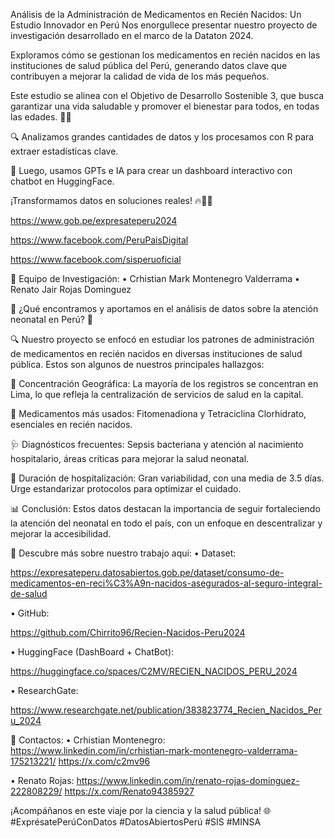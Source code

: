 Análisis de la Administración de Medicamentos en Recién Nacidos: Un Estudio Innovador en Perú
Nos enorgullece presentar nuestro proyecto de investigación desarrollado en el marco de la Dataton 2024.

Exploramos cómo se gestionan los medicamentos en recién nacidos en las instituciones de salud pública del Perú, generando datos clave que contribuyen a mejorar la calidad de vida de los más pequeños.

Este estudio se alinea con el Objetivo de Desarrollo Sostenible 3, que busca garantizar una vida saludable y promover el bienestar para todos, en todas las edades. 👶💉

🔍 Analizamos grandes cantidades de datos y los procesamos con R para extraer estadísticas clave.

🤯 Luego, usamos GPTs e IA para crear un dashboard interactivo con chatbot en HuggingFace.

¡Transformamos datos en soluciones reales! 🔥👨‍💻

https://www.gob.pe/expresateperu2024

https://www.facebook.com/PeruPaisDigital

https://www.facebook.com/sisperuoficial

👥 Equipo de Investigación:
•	Crhistian Mark Montenegro Valderrama
•	Renato Jair Rojas Dominguez

🌟 ¿Qué encontramos y aportamos en el análisis de datos sobre la atención neonatal en Perú? 🌟

🔍 Nuestro proyecto se enfocó en estudiar los patrones de administración de medicamentos en recién nacidos en diversas instituciones de salud pública. Estos son algunos de nuestros principales hallazgos:

📍 Concentración Geográfica: La mayoría de los registros se concentran en Lima, lo que refleja la centralización de servicios de salud en la capital.

💊 Medicamentos más usados: Fitomenadiona y Tetraciclina Clorhidrato, esenciales en recién nacidos.

🩺 Diagnósticos frecuentes: Sepsis bacteriana y atención al nacimiento hospitalario, áreas críticas para mejorar la salud neonatal.

🏥 Duración de hospitalización: Gran variabilidad, con una media de 3.5 días. Urge estandarizar protocolos para optimizar el cuidado.

📊 Conclusión: Estos datos destacan la importancia de seguir fortaleciendo la atención del neonatal en todo el país, con un enfoque en descentralizar y mejorar la accesibilidad.

📂 Descubre más sobre nuestro trabajo aquí:
•	Dataset:

https://expresateperu.datosabiertos.gob.pe/dataset/consumo-de-medicamentos-en-reci%C3%A9n-nacidos-asegurados-al-seguro-integral-de-salud


•	GitHub:

https://github.com/Chirrito96/Recien-Nacidos-Peru2024


•	HuggingFace (DashBoard + ChatBot):

https://huggingface.co/spaces/C2MV/RECIEN_NACIDOS_PERU_2024


•	ResearchGate:

https://www.researchgate.net/publication/383823774_Recien_Nacidos_Peru_2024

📩 Contactos:
•	Crhistian Montenegro:
  https://www.linkedin.com/in/crhistian-mark-montenegro-valderrama-175213221/
  https://x.com/c2mv96

•	Renato Rojas:
  https://www.linkedin.com/in/renato-rojas-dominguez-222808229/
  https://x.com/Renato94385927

  
¡Acompáñanos en este viaje por la ciencia y la salud pública! 
🌐#ExprésatePerúConDatos #DatosAbiertosPerú #SIS #MINSA

